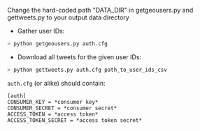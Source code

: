 
Change the hard-coded path "DATA_DIR" in getgeousers.py and gettweets.py to your output data directory

- Gather user IDs:
```bash
> python getgeousers.py auth.cfg
```

- Download all tweets for the given user IDs:
```bash
> python gettweets.py auth.cfg path_to_user_ids_csv
```

`auth.cfg` (or alike) should contain:
```
[auth]
CONSUMER_KEY = *consumer key*
CONSUMER_SECRET = *consumer secret*
ACCESS_TOKEN = *access token*
ACCESS_TOKEN_SECRET = *access token secret*
```
